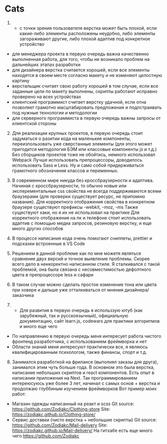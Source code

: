 # Cats
1. - с точки зрения пользователя верстка может быть плохой, если какие-либо элементы расположены неудобно, либо
элементы загораживают другие, либо плохой адаптив под конкретное устройство
 - для менеджера проекта в первую очередь важна качественно выполненная работа, для того, чтобы не возникало проблем на дальнейших этапах разработки
 - для дизайнера верстка считается хорошей, если все элементы находятся в своем месте согласно макету и не 
изменяют целостную картину
- верстальщик считает свою работу хорошей в том случае, если все заданные цели по макету выполнены, скрипты работают исправно
проверено на всех устройствах 
- клиентский программист считает верстку удачной, если отна позволяет грамотно масштабировать предложения и подлстраивать под нужные технологии
и методологии
- для серверного программиста в первую очередь важны запросы от клиентской стороны

2. Для реализации крупных проектов, в первую очередь стоит задуматься о разитии кода на маленькие компоненты, 
переизпользовать уже сверстанные элементы (для этого может пригодится методология БЭМ или классовые компоненты
js и т.д.) 
Без сборщиков проектов тоже не обойтись, немного использовал Webpack
Лучше использовать препроцессоры, доводилось использовать Sass и Less.
Ну и само собой придерживаться грамотного обозначения классов и переменных.

3. В современном мире никуда без кроссбраузерности и адаптива. Начиная с кроссбраузерности, то обычно новые 
или эксперементальные css свойства не всегда поддерживаются всеми браузерами (для проверки существует ресурс, не
припомню название). Для корректного отображения свойства в конкретном браузере существуют префиксы -webkit, -moz, -ms
Также существуют хаки, но я их не использовал на практике
Для корректного отображения на пк и телефоне стоит использовать адаптив с помощью медиа запросов, резиновую верстку,
и еще много других способов

4. В процессе написания кода очень помогают сниппеты, prettier и подсказки встроенные в VS Code

5. Решением в данной проблеме как по мне можетя являться сравнение двух версий и точное выявление проблемы. 
Скорее всего дело в неккоректно написанном стиле. Я сталкивался с такой проблемой, она была связана с несовместимостью 
дефолтного цвета в препроцессоре less и сафари

6. В таком случае можно сделать простое изменение тона или цвета при ховере и дальше уже отталкиваться от мнения
дизайнера/заказчика

7. - Для развития в первую очередь я использзую ютуб (как зарубежный, так и русскоязычный), официальную документацию, 
сайт learn.js, codewars для практики алгоритмов и много еще чего
 - По направлению в первую очередь меня интересует работа чистого фронтенд разработчика, с использованием фреймворка и нет
 - Области знаний меня интересуют практически все, я являюсь квалифицированным психологом, также финансы, спорт и т.д.

8. Занимался разработкой на фрилансе (выполнял заказы для друга), занимался этим чуть больше года. В основном это была верстка, 
написание небольших скриптов и react компонентов. 
  Есть опыт в написании приложения на Next. Так программированием интереюсуюсь уже более 3 лет, начинал с самых основ + верстка и продолжаю глуббиным изучением 
фреймворков
  Вот пример моих работ:
* Магазин одежды написанный на реакт и scss
  Git source: https://github.com/Zodiakc/Clothing-store
  Site: https://zodiakc.github.io/Clothing-store/ 
* Сервис доставки (чисто верстка + небольшие скрипты)
  Git source: https://github.com/Zodiakc/Mail-delivery
  Site: https://zodiakc.github.io/Mail-delivery/
На гитхабе есть еще много чего https://github.com/Zodiakc
